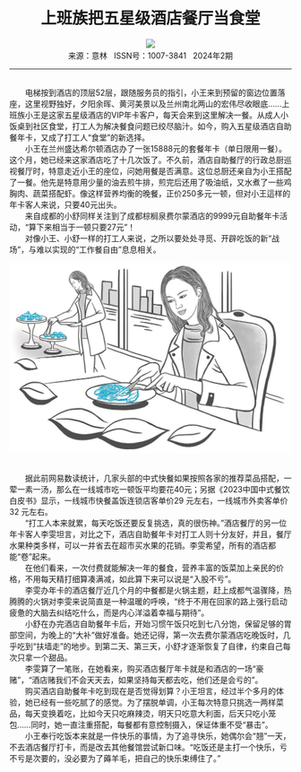 # <center>上班族把五星级酒店餐厅当食堂</center>

<div align=center><img src="https://raw.githubusercontent.com/leaguecn/magazines/main/img_authors/%d7%f7%d5%df%a3%ba%cd%f5%e6%ba%dc%b2.jpg"></div>

<center>来源：意林   ISSN号：1007-3841   2024年2期</center>

* * *

<br>　　电梯按到酒店的顶层52层，跟随服务员的指引，小王来到预留的窗边位置落座，这里视野独好，夕阳余晖、黄河美景以及兰州南北两山的宏伟尽收眼底……上班族小王是这家五星级酒店的VIP年卡客户，每天会来到这里解决一餐。从成人小饭桌到社区食堂，打工人为解决餐食问题已绞尽脑汁。如今，购入五星级酒店自助餐年卡，又成了打工人“食堂”的新选择。  
　　小王在兰州盛达希尔顿酒店办了一张15888元的套餐年卡（单日限用一餐）。这个月，她已经来这家酒店吃了十几次饭了。不久前，酒店自助餐厅的行政总厨巡视餐厅时，特意走近小王的座位，问她用餐是否满意。这位总厨还亲自为小王搭配了一餐。他先是特意用少量的油去煎牛排，煎完后还用了吸油纸，又水煮了一些鸡胸肉、蔬菜搭配虾。像这样营养均衡的晚餐，正价250多元一顿，但对小王這样的年卡客人来说，只要40元出头。  
　　来自成都的小舒同样关注到了成都棕榈泉费尔蒙酒店的9999元自助餐年卡活动，“算下来相当于一顿只要27元”！  
　　对像小王、小舒一样的打工人来说，之所以要处处寻觅、开辟吃饭的新“战场”，与难以实现的“工作餐自由”息息相关。

![](https://raw.githubusercontent.com/leaguecn/magazines/main/img/yili20240221-1-l.jpg)

  
<br>　　据此前网易数读统计，几家头部的中式快餐如果按照各家的推荐菜品搭配，一荤一素一汤，那么在一线城市吃一顿饭平均要花40元；另据《2023中国中式餐饮白皮书》显示，一线城市快餐盖饭连锁店客单价29 元左右，一线城市外卖客单价32 元左右。  
　　“打工人本来就累，每天吃饭还要反复挑选，真的很伤神。”酒店餐厅的另一位年卡客人李雯坦言，对比之下，酒店自助餐年卡对打工人则十分友好，并且，餐厅水果种类多样，可以一并省去在超市买水果的花销。李雯希望，所有的酒店都能“卷”起来。  
　　在他们看来，一次付费就能解决一年的餐食，营养丰富的饭菜加上亲民的价格，不用每天精打细算凑满减，如此算下来可以说是“入股不亏”。  
　　李雯办年卡的酒店餐厅近几个月的中餐都是火锅主题，赶上成都气温骤降，热腾腾的火锅对李雯来说简直是一种温暖的呼唤，“终于不用在回家的路上强行启动疲惫的大脑去纠结吃什么，而是内心洋溢着幸福与期待”。  
　　小舒在办完酒店自助餐年卡后，开始习惯午饭只吃到七八分饱，保留足够的胃部空间，为晚上的“大补”做好准备。她还记得，第一次去费尔蒙酒店吃晚饭时，几乎吃到“扶墙走”的地步。到第二天、第三天，小舒才逐渐恢复了自律，约束自己每次只拿一个甜品。  
　　李雯算了一笔账，在她看来，购买酒店餐厅年卡就是和酒店的一场“豪赌”，“酒店赌我们不会天天去，如果坚持每天都去吃，他们还是会亏的”。  
　　购买酒店自助餐年卡吃到现在是否觉得划算？小王坦言，经过半个多月的体验，她已经有一些吃腻了的感觉。为了摆脱单调，小王每次特意只挑选一两样菜品，每天变换着吃，比如今天只吃麻辣烫，明天只吃意大利面，后天只吃小笼包……同时，她一直注重搭配，每餐都有意控制摄入，保证体重不受“暴击”。  
　　小王奉行吃饭本来就是一件快乐的事情，为了追寻快乐，她偶尔会“翘”一天，不去酒店餐厅打卡，而是改去其他餐馆尝试新口味。“吃饭还是主打一个快乐，亏不亏是次要的，没必要为了薅羊毛，把自己的快乐束缚住了。”
